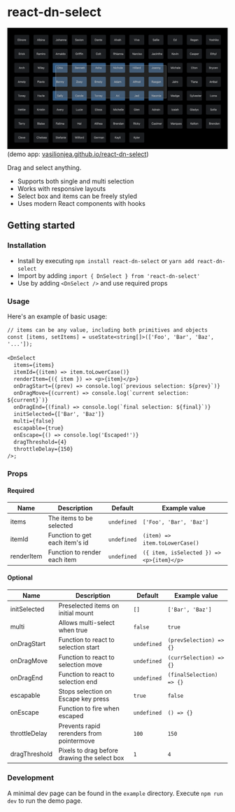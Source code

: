 # react-dn-select

<p>
  <img width="540" src="example/dn-select-example.png"><br>
  (demo app: <a href="https://vasilionjea.github.io/react-dn-select/">vasilionjea.github.io/react-dn-select</a>)
</p>

Drag and select anything.

- Supports both single and multi selection
- Works with responsive layouts
- Select box and items can be freely styled
- Uses modern React components with hooks

## Getting started

### Installation

- Install by executing `npm install react-dn-select` or `yarn add react-dn-select`
- Import by adding `import { DnSelect } from 'react-dn-select'`
- Use by adding `<DnSelect />` and use required props

### Usage

Here's an example of basic usage:

```tsx
// items can be any value, including both primitives and objects
const [items, setItems] = useState<string[]>(['Foo', 'Bar', 'Baz', '...']);

<DnSelect
  items={items}
  itemId={(item) => item.toLowerCase()}
  renderItem={({ item }) => <p>{item}</p>}
  onDragStart={(prev) => console.log(`previous selection: ${prev}`)}
  onDragMove={(current) => console.log(`current selection: ${current}`)}
  onDragEnd={(final) => console.log(`final selection: ${final}`)}
  initSelected={['Bar', 'Baz']}
  multi={false}
  escapable={true}
  onEscape={() => console.log('Escaped!')}
  dragThreshold={4}
  throttleDelay={150}
/>;
```

### Props

#### Required

| Name       | Description                    | Default     | Example value                             |
| ---------- | ------------------------------ | ----------- | ----------------------------------------- |
| items      | The items to be selected       | `undefined` | `['Foo', 'Bar', 'Baz']`                   |
| itemId     | Function to get each item's id | `undefined` | `(item) => item.toLowerCase()`            |
| renderItem | Function to render each item   | `undefined` | `({ item, isSelected }) => <p>{item}</p>` |

#### Optional

| Name          | Description                                  | Default     | Example value            |
| ------------- | -------------------------------------------- | ----------- | ------------------------ |
| initSelected  | Preselected items on initial mount           | `[]`        | `['Bar', 'Baz']`         |
| multi         | Allows multi-select when true                | `false`     | `true`                   |
| onDragStart   | Function to react to selection start         | `undefined` | `(prevSelection) => {}`  |
| onDragMove    | Function to react to selection move          | `undefined` | `(currSelection) => {}`  |
| onDragEnd     | Function to react to selection end           | `undefined` | `(finalSelection) => {}` |
| escapable     | Stops selection on Escape key press          | `true`      | `false`                  |
| onEscape      | Function to fire when escaped                | `undefined` | `() => {}`               |
| throttleDelay | Prevents rapid rerenders from pointermove    | `100`       | `150`                    |
| dragThreshold | Pixels to drag before drawing the select box | `1`         | `4`                      |

### Development

A minimal dev page can be found in the `example` directory. Execute `npm run dev` to run the demo page.
